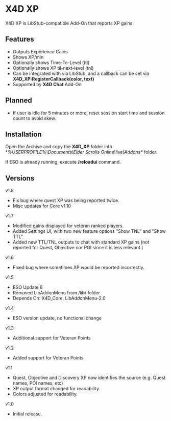 # X4D **XP**

X4D XP is LibStub-compatible Add-On that reports XP gains.

## Features

- Outputs Experience Gains
- Shows XP/min
- Optionally shows Time-To-Level (ttl) 
- Optionally shows XP til-next-level (tnl)
- Can be integrated with via LibStub, and a callback can be set via **X4D_XP:RegisterCallback(color, text)**
- Supported by **X4D Chat** Add-On

## Planned

- If user is idle for 5 minutes or more, reset session start time and session count to avoid skew.

## Installation

Open the Archive and copy the **X4D_XP** folder into **%USERPROFILE%\Documents\Elder Scrolls Online\live\Addons\** folder.

If ESO is already running, execute **/reloadui** command.

## Versions

v1.8

- Fix bug where quest XP was being reported twice.
- Misc updates for Core v1.10

v1.7

- Modified gains displayed for veteran ranked players.
- Added Settings UI, with two new feature options "Show TNL" and "Show TTL"
- Added new TTL/TNL outputs to chat with standard XP gains (not reported for Quest, Objective nor POI since it is less relevant.)

v1.6

- Fixed bug where sometimes XP would be reported incorrectly.

v1.5

- ESO Update 6
- Removed LibAddonMenu from /lib/ folder
- Depends On: X4D_Core, LibAddonMenu-2.0

v1.4

- ESO version update, no functional change

v1.3

- Additional support for Veteran Points

v1.2

- Added support for Veteran Points

v1.1

- Quest, Objective and Discovery XP now identifies the source (e.g. Quest names, POI names, etc)
- XP output format changed for readability.
- Colors adjusted for readability.

v1.0

- Initial release.

